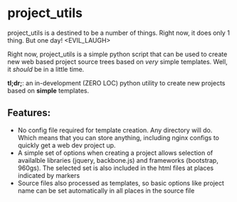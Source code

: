 project_utils
=============
 project_utils is a destined to be a number of things. Right now, it does only 1
thing. But one day! <EVIL_LAUGH>

 Right now, project\_utils is a simple python script that can be used to create new
web based project source trees based on *very* simple templates. Well, it
_should_ be in a little time.

__tl;dr;__: an in-development (ZERO LOC) python utility to create new projects based
on __simple__ templates.

Features:
---------
- No config file required for template creation. Any directory will do. Which means
that you can store anything, including nginx configs to quickly get a web dev project
up.
- A simple set of options when creating a project allows selection of availalble
libraries (jquery, backbone.js) and frameworks (bootstrap, 960gs). The selected
set is also included in the html files at places indicated by markers
- Source files also processed as templates, so basic options like project name can
be set automatically in all places in the source file
